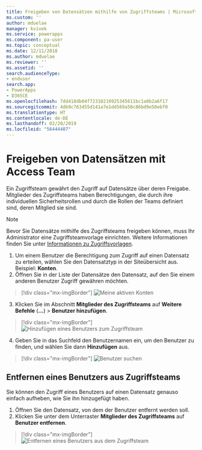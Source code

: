 ```yaml
---
title: Freigeben von Datensätzen mithilfe von Zugriffsteams | Microsoft-Dokumentation
ms.custom: ''
author: mduelae
manager: kvivek
ms.service: powerapps
ms.component: pa-user
ms.topic: conceptual
ms.date: 12/11/2018
ms.author: mduelae
ms.reviewer: ''
ms.assetid: ''
search.audienceType:
- enduser
search.app:
- PowerApps
- D365CE
ms.openlocfilehash: 7dd418db04f72310210925345611bc1a0b2a6f17
ms.sourcegitcommit: 4db9c763455d141a7e1dd569a50c86bd9e50ebf0
ms.translationtype: HT
ms.contentlocale: de-DE
ms.lasthandoff: 02/20/2019
ms.locfileid: "56444407"
---
```

# <a name="share-records-using-access-team"></a>Freigeben von Datensätzen mit Access Team

Ein Zugriffsteam gewährt den Zugriff auf Datensätze über deren Freigabe. Mitglieder des Zugriffsteams haben Berechtigungen, die durch ihre individuellen Sicherheitsrollen und durch die Rollen der Teams definiert sind, deren Mitglied sie sind. 

> [!NOTE]
> Bevor Sie Datensätze mithilfe des Zugriffsteams freigeben können, muss Ihr Administrator eine Zugriffsteamvorlage einrichten. Weitere Informationen finden Sie unter [Informationen zu Zugriffsvorlagen](https://docs.microsoft.com/previous-versions/dynamicscrm-2016/admins-customizers-dynamics-365/mt812239(v%3dcrm.8)). 

1. Um einem Benutzer die Berechtigung zum Zugriff auf einen Datensatz zu erteilen, wählen Sie den Datensatztyp in der Siteübersicht aus. Beispiel: **Konten**.
2. Öffnen Sie in der Liste der Datensätze den Datensatz, auf den Sie einem anderen Benutzer Zugriff gewähren möchten.

  > [!div class="mx-imgBorder"]
  > ![Meine aktiven Konten](media/AccessTeam1.png "Meine aktiven Konten")

3. Klicken Sie im Abschnitt **Mitglieder des Zugriffsteams** auf **Weitere Befehle** (**…**) > **Benutzer hinzufügen**.

  > [!div class="mx-imgBorder"]
  > ![Hinzufügen eines Benutzers zum Zugriffsteam](media/AccessTeam2.png "Hinzufügen eines Benutzers zum Zugriffsteam")

 4. Geben Sie in das Suchfeld den Benutzernamen ein, um den Benutzer zu finden, und wählen Sie dann **Hinzufügen** aus.
  
  > [!div class="mx-imgBorder"]
  > ![Benutzer suchen](media/AccessTeam3.png "Benutzer suchen")  
  
 
## <a name="remove-a-user-from-access-teams"></a>Entfernen eines Benutzers aus Zugriffsteams

 Sie können den Zugriff eines Benutzers auf einen Datensatz genauso einfach aufheben, wie Sie ihn hinzugefügt haben.
 
1.  Öffnen Sie den Datensatz, von dem der Benutzer entfernt werden soll.
2.  Klicken Sie unter dem Unterraster **Mitglieder des Zugriffsteams** auf **Benutzer entfernen**.

  > [!div class="mx-imgBorder"]
  > ![Entfernen eines Benutzers aus dem Zugriffsteam](media/AccessTeam4.png "Entfernen eines Benutzers aus dem Zugriffsteam")  
  
  

